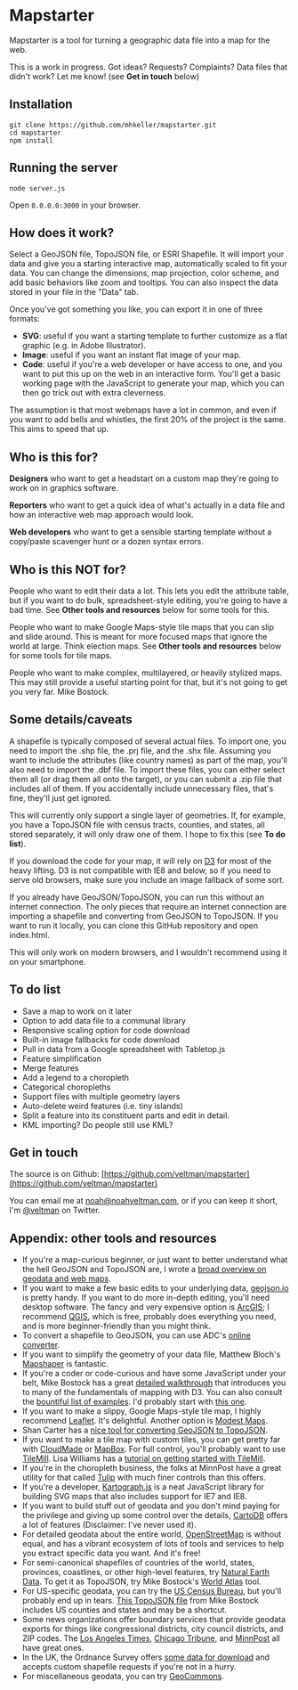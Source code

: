 Mapstarter
==========

Mapstarter is a tool for turning a geographic data file into a map for the web.

This is a work in progress.  Got ideas?  Requests?  Complaints?  Data files that didn't work?  Let me know! (see **Get in touch** below)

Installation
-----------------
````
git clone https://github.com/mhkeller/mapstarter.git
cd mapstarter
npm install
````

Running the server
-----------------
````
node server.js
````

Open `0.0.0.0:3000` in your browser.

How does it work?
-----------------

Select a GeoJSON file, TopoJSON file, or ESRI Shapefile.  It will import your data and give you a starting interactive map, automatically scaled to fit your data.  You can change the dimensions, map projection, color scheme, and add basic behaviors like zoom and tooltips. You can also inspect the data stored in your file in the "Data" tab.

Once you've got something you like, you can export it in one of three formats:      

* **SVG**: useful if you want a starting template to further customize as a flat graphic (e.g. in Adobe Illustrator).
* **Image**: useful if you want an instant flat image of your map.
* **Code**: useful if you're a web developer or have access to one, and you want to put this up on the web in an interactive form.  You'll get a basic working page with the JavaScript to generate your map, which you can then go trick out with extra cleverness.


The assumption is that most webmaps have a lot in common, and even if you want to add bells and whistles, the first 20% of the project is the same.  This aims to speed that up.

Who is this for?
----------------

**Designers** who want to get a headstart on a custom map they're going to work on in graphics software.

**Reporters** who want to get a quick idea of what's actually in a data file and how an interactive web map approach would look.

**Web developers** who want to get a sensible starting template without a copy/paste scavenger hunt or a dozen syntax errors.

Who is this NOT for?
--------------------

People who want to edit their data a lot.  This lets you edit the attribute table, but if you want to do bulk, spreadsheet-style editing, you're going to have a bad time. See **Other tools and resources** below for some tools for this.

People who want to make Google Maps-style tile maps that you can slip and slide around.  This is meant for more focused maps that ignore the world at large.  Think election maps.  See **Other tools and resources** below 
for some tools for tile maps.

People who want to make complex, multilayered, or heavily stylized maps.  This may still provide a useful starting point for that, but it's not going to get you very far.
Mike Bostock.

Some details/caveats
--------------------

A shapefile is typically composed of several actual files.  To import one, you need to import the .shp file, the .prj file, and the .shx file.  Assuming you want to include the attributes (like country names) as part of the map, you'll also need to import the .dbf file.  To import these files, you can either select them all (or drag them all onto the target), or you can submit a .zip file that includes all of them.  If you accidentally include unnecessary files, that's fine, they'll just get ignored.

This will currently only support a single layer of geometries.  If, for example, you have a TopoJSON file with census tracts, counties, and states, all stored separately, it will only draw one of them.  I hope to fix this (see **To do list**).

If you download the code for your map, it will rely on [D3](http://d3js.org/) for most of the heavy lifting.  D3 is not compatible with IE8 and below, so if you need to serve old browsers, make sure you include an image fallback of some sort.

If you already have GeoJSON/TopoJSON, you can run this without an internet connection.  The only pieces that require an internet connection are importing a shapefile and converting from GeoJSON to TopoJSON.  If you want to run it locally, you can clone this GitHub repository and open index.html.

This will only work on modern browsers, and I wouldn't recommend using it on your smartphone.

To do list
----------
      
* Save a map to work on it later
* Option to add data file to a communal library
* Responsive scaling option for code download
* Built-in image fallbacks for code download
* Pull in data from a Google spreadsheet with Tabletop.js
* Feature simplification
* Merge features
* Add a legend to a choropleth
* Categorical choropleths
* Support files with multiple geometry layers
* Auto-delete weird features (i.e. tiny islands)
* Split a feature into its constituent parts and edit in detail.
* KML importing?  Do people still use KML?

Get in touch
------------

The source is on Github: [https://github.com/veltman/mapstarter](https://github.com/veltman/mapstarter)

You can email me at [noah@noahveltman.com](mailto:noah@noahveltman.com), or if you can keep it short, I'm [@veltman](https://twitter.com/veltman) on Twitter.

Appendix: other tools and resources
-----------------------------------      
* If you're a map-curious beginner, or just want to better understand what the hell GeoJSON and TopoJSON are, I wrote a [broad overview on geodata and web maps](https://github.com/veltman/learninglunches/tree/master/maps).
* If you want to make a few basic edits to your underlying data, [geojson.io](http://geojson.io/) is pretty handy.  If you want to do more in-depth editing, you'll need desktop software. The fancy and very expensive option is [ArcGIS](http://www.esri.com/software/arcgis); I recommend [QGIS](http://www.qgis.org/), which is free, probably does everything you need, and is more beginner-friendly than you might think.
* To convert a shapefile to GeoJSON, you can use ADC's [online converter](http://ogre.adc4gis.com/).
* If you want to simplify the geometry of your data file, Matthew Bloch's [Mapshaper](http://mapshaper.org/) is fantastic.
* If you're a coder or code-curious and have some JavaScript under your belt, Mike Bostock has a great [detailed walkthrough](http://bost.ocks.org/mike/map/) that introduces you to many of the fundamentals of mapping with D3.  You can also consult the [bountiful list of examples](https://github.com/mbostock/d3/wiki/Gallery#maps).  I'd probably start with [this one](http://bl.ocks.org/mbostock/4060606).
* If you want to make a slippy, Google Maps-style tile map, I highly recommend [Leaflet](http://leafletjs.com/).  It's delightful.  Another option is [Modest Maps](http://modestmaps.com/).
* Shan Carter has a [nice tool for converting GeoJSON to TopoJSON](http://shancarter.github.io/distillery/).
* If you want to make a tile map with custom tiles, you can get pretty far with [CloudMade](http://cloudmade.com/) or [MapBox](http://www.mapbox.com/).  For full control, you'll probably want to use [TileMill](http://mapbox.com/tilemill/).  Lisa Williams has a [tutorial on getting started with TileMill](http://dataforradicals.com/the-insanely-illustrated-guide-to-your-first-tile-mill-map/).
* If you're in the choropleth business, the folks at MinnPost have a great utility for that called [Tulip](http://code.minnpost.com/tulip/) with much finer controls than this offers.
* If you're a developer, [Kartograph.js](http://kartograph.org/) is a neat JavaScript library for building SVG maps that also includes support for IE7 and IE8.        
* If you want to build stuff out of geodata and you don't mind paying for the privilege and giving up some control over the details, [CartoDB](http://cartodb.com) offers a lot of features (Disclaimer: I've never used it).
* For detailed geodata about the entire world, [OpenStreetMap](http://wiki.openstreetmap.org/wiki/Main_Page) is without equal, and has a vibrant ecosystem of lots of tools and services to help you extract specific data you want.  And it's free!
* For semi-canonical shapefiles of countries of the world, states, provinces, coastlines, or other high-level features, try [Natural Earth Data](http://www.naturalearthdata.com/downloads/).  To get it as TopoJSON, try Mike Bostock's [World Atlas](https://github.com/mbostock/world-atlas) tool.
* For US-specific geodata, you can try the [US Census Bureau](http://www.census.gov/geo/maps-data/data/tiger.html), but you'll probably end up in tears.  [This TopoJSON file](http://bl.ocks.org/mbostock/raw/4090846/us.json) from Mike Bostock includes US counties and states and may be a shortcut.
* Some news organizations offer boundary services that provide geodata exports for things like congressional districts, city council districts, and ZIP codes.  The [Los Angeles Times](http://boundaries.latimes.com/sets/), [Chicago Tribune](http://boundaries.tribapps.com/), and [MinnPost](http://boundaries.minnpost.com/#datasets) all have great ones.
* In the UK, the Ordnance Survey offers [some data for download](https://www.ordnancesurvey.co.uk/opendatadownload/products.html) and accepts custom shapefile requests if you're not in a hurry.
* For miscellaneous geodata, you can try [GeoCommons](http://geocommons.com/).

